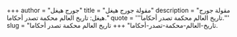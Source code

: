 +++
author = "جورج هيغل"
title = "مقولة جورج هيغل"
description = "مقولة جورج هيغل: تاريخ العالم محكمة تصدر أحكاما."
quote = '''تاريخ العالم محكمة تصدر أحكاما.'''
slug = "تاريخ-العالم-محكمة-تصدر-أحكاما"
+++
تاريخ العالم محكمة تصدر أحكاما.
